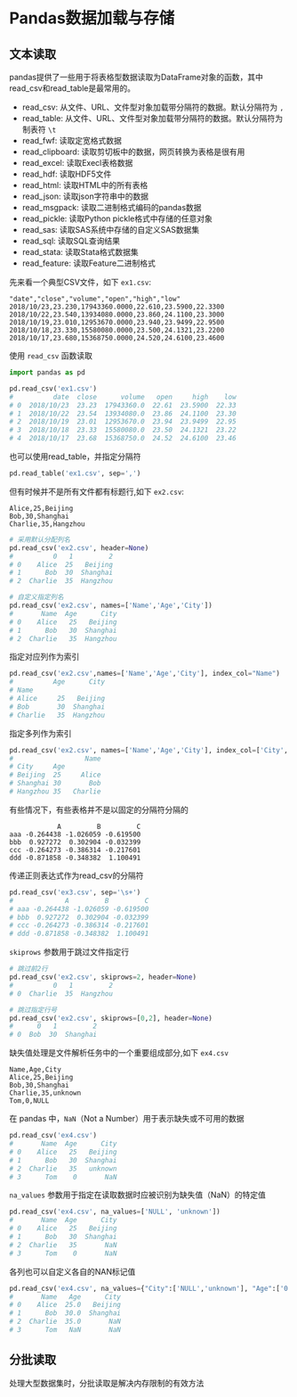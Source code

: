 # Pandas数据加载与存储

## 文本读取
pandas提供了一些用于将表格型数据读取为DataFrame对象的函数，其中read_csv和read_table是最常用的。

- read_csv: 从文件、URL、文件型对象加载带分隔符的数据。默认分隔符为 `,`
- read_table: 从文件、URL、文件型对象加载带分隔符的数据。默认分隔符为制表符 `\t`
- read_fwf: 读取定宽格式数据
- read_clipboard: 读取剪切板中的数据，网页转换为表格是很有用
- read_excel: 读取Execl表格数据
- read_hdf: 读取HDF5文件
- read_html: 读取HTML中的所有表格
- read_json: 读取json字符串中的数据
- read_msgpack: 读取二进制格式编码的pandas数据
- read_pickle: 读取Python pickle格式中存储的任意对象
- read_sas: 读取SAS系统中存储的自定义SAS数据集
- read_sql: 读取SQL查询结果
- read_stata: 读取Stata格式数据集
- read_feature: 读取Feature二进制格式

先来看一个典型CSV文件，如下 `ex1.csv`:
```csv
"date","close","volume","open","high","low"
2018/10/23,23.230,17943360.0000,22.610,23.5900,22.3300
2018/10/22,23.540,13934080.0000,23.860,24.1100,23.3000
2018/10/19,23.010,12953670.0000,23.940,23.9499,22.9500
2018/10/18,23.330,15580080.0000,23.500,24.1321,23.2200
2018/10/17,23.680,15368750.0000,24.520,24.6100,23.4600
```

使用 `read_csv` 函数读取
```python
import pandas as pd

pd.read_csv('ex1.csv')
#          date  close      volume   open     high    low
# 0  2018/10/23  23.23  17943360.0  22.61  23.5900  22.33
# 1  2018/10/22  23.54  13934080.0  23.86  24.1100  23.30
# 2  2018/10/19  23.01  12953670.0  23.94  23.9499  22.95
# 3  2018/10/18  23.33  15580080.0  23.50  24.1321  23.22
# 4  2018/10/17  23.68  15368750.0  24.52  24.6100  23.46
```

也可以使用read_table，并指定分隔符
```python
pd.read_table('ex1.csv', sep=',')
```

但有时候并不是所有文件都有标题行,如下 `ex2.csv`:  
```csv
Alice,25,Beijing
Bob,30,Shanghai
Charlie,35,Hangzhou
```

```python
# 采用默认分配列名
pd.read_csv('ex2.csv', header=None)
#          0   1         2
# 0    Alice  25   Beijing
# 1      Bob  30  Shanghai
# 2  Charlie  35  Hangzhou

# 自定义指定列名
pd.read_csv('ex2.csv', names=['Name','Age','City'])
#       Name  Age      City
# 0    Alice   25   Beijing
# 1      Bob   30  Shanghai
# 2  Charlie   35  Hangzhou
```

指定对应列作为索引
```python
pd.read_csv('ex2.csv',names=['Name','Age','City'], index_col="Name")
#          Age      City
# Name
# Alice     25   Beijing
# Bob       30  Shanghai
# Charlie   35  Hangzhou
```

指定多列作为索引
```python
pd.read_csv('ex2.csv', names=['Name','Age','City'], index_col=['City','Age'])
#                  Name
# City     Age
# Beijing  25     Alice
# Shanghai 30       Bob
# Hangzhou 35   Charlie
```

有些情况下，有些表格并不是以固定的分隔符分隔的
```csv
            A         B         C
aaa -0.264438 -1.026059 -0.619500
bbb  0.927272  0.302904 -0.032399
ccc -0.264273 -0.386314 -0.217601
ddd -0.871858 -0.348382  1.100491
```

传递正则表达式作为read_csv的分隔符
```python
pd.read_csv('ex3.csv', sep='\s+')
#             A         B         C
# aaa -0.264438 -1.026059 -0.619500
# bbb  0.927272  0.302904 -0.032399
# ccc -0.264273 -0.386314 -0.217601
# ddd -0.871858 -0.348382  1.100491
```

`skiprows` 参数用于跳过文件指定行
```python
# 跳过前2行
pd.read_csv('ex2.csv', skiprows=2, header=None)
#          0   1         2
# 0  Charlie  35  Hangzhou

# 跳过指定行号
pd.read_csv('ex2.csv', skiprows=[0,2], header=None)
#      0   1         2
# 0  Bob  30  Shanghai
```

缺失值处理是文件解析任务中的一个重要组成部分,如下 `ex4.csv`
```csv
Name,Age,City
Alice,25,Beijing
Bob,30,Shanghai
Charlie,35,unknown
Tom,0,NULL
```

在 pandas 中，`NaN`（Not a Number）用于表示缺失或不可用的数据
```python
pd.read_csv('ex4.csv')
#       Name  Age      City
# 0    Alice   25   Beijing
# 1      Bob   30  Shanghai
# 2  Charlie   35   unknown
# 3      Tom    0       NaN
```

`na_values` 参数用于指定在读取数据时应被识别为缺失值（NaN）的特定值  
```python
pd.read_csv('ex4.csv', na_values=['NULL', 'unknown'])
#       Name  Age      City
# 0    Alice   25   Beijing
# 1      Bob   30  Shanghai
# 2  Charlie   35       NaN
# 3      Tom    0       NaN
```

各列也可以自定义各自的NAN标记值
```python
pd.read_csv('ex4.csv', na_values={"City":['NULL','unknown'], "Age":['0']})
#       Name   Age      City
# 0    Alice  25.0   Beijing
# 1      Bob  30.0  Shanghai
# 2  Charlie  35.0       NaN
# 3      Tom   NaN       NaN
```


## 分批读取
处理大型数据集时，分批读取是解决内存限制的有效方法